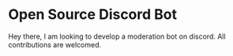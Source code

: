 # Open Source Discord Bot
Hey there, I am looking to develop a moderation bot on discord.
All contributions are welcomed.
